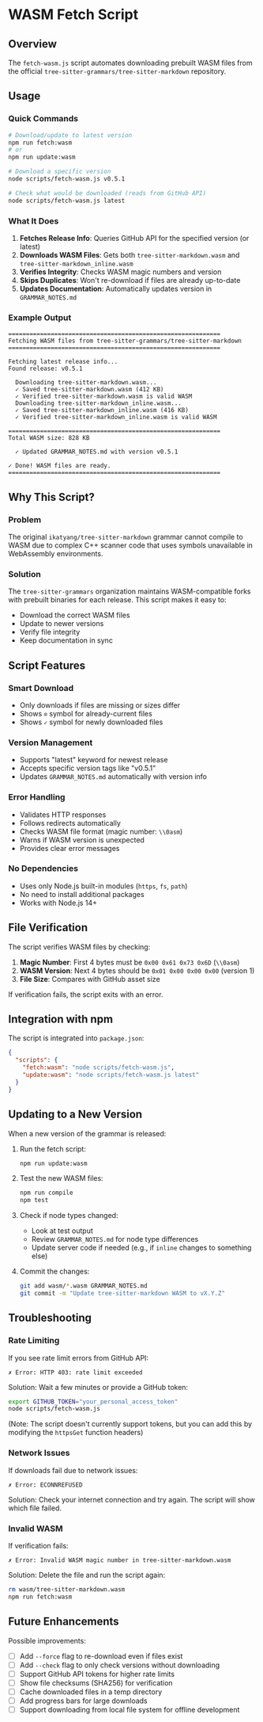 # WASM Fetch Script

## Overview

The `fetch-wasm.js` script automates downloading prebuilt WASM files from the official `tree-sitter-grammars/tree-sitter-markdown` repository.

## Usage

### Quick Commands

```bash
# Download/update to latest version
npm run fetch:wasm
# or
npm run update:wasm

# Download a specific version
node scripts/fetch-wasm.js v0.5.1

# Check what would be downloaded (reads from GitHub API)
node scripts/fetch-wasm.js latest
```

### What It Does

1. **Fetches Release Info**: Queries GitHub API for the specified version (or latest)
2. **Downloads WASM Files**: Gets both `tree-sitter-markdown.wasm` and `tree-sitter-markdown_inline.wasm`
3. **Verifies Integrity**: Checks WASM magic numbers and version
4. **Skips Duplicates**: Won't re-download if files are already up-to-date
5. **Updates Documentation**: Automatically updates version in `GRAMMAR_NOTES.md`

### Example Output

```
============================================================
Fetching WASM files from tree-sitter-grammars/tree-sitter-markdown
============================================================

Fetching latest release info...
Found release: v0.5.1

  Downloading tree-sitter-markdown.wasm...
  ✓ Saved tree-sitter-markdown.wasm (412 KB)
  ✓ Verified tree-sitter-markdown.wasm is valid WASM
  Downloading tree-sitter-markdown_inline.wasm...
  ✓ Saved tree-sitter-markdown_inline.wasm (416 KB)
  ✓ Verified tree-sitter-markdown_inline.wasm is valid WASM

============================================================
Total WASM size: 828 KB

  ✓ Updated GRAMMAR_NOTES.md with version v0.5.1

✓ Done! WASM files are ready.
============================================================
```

## Why This Script?

### Problem
The original `ikatyang/tree-sitter-markdown` grammar cannot compile to WASM due to complex C++ scanner code that uses symbols unavailable in WebAssembly environments.

### Solution
The `tree-sitter-grammars` organization maintains WASM-compatible forks with prebuilt binaries for each release. This script makes it easy to:
- Download the correct WASM files
- Update to newer versions
- Verify file integrity
- Keep documentation in sync

## Script Features

### Smart Download
- Only downloads if files are missing or sizes differ
- Shows `⊙` symbol for already-current files
- Shows `✓` symbol for newly downloaded files

### Version Management
- Supports "latest" keyword for newest release
- Accepts specific version tags like "v0.5.1"
- Updates `GRAMMAR_NOTES.md` automatically with version info

### Error Handling
- Validates HTTP responses
- Follows redirects automatically
- Checks WASM file format (magic number: `\\0asm`)
- Warns if WASM version is unexpected
- Provides clear error messages

### No Dependencies
- Uses only Node.js built-in modules (`https`, `fs`, `path`)
- No need to install additional packages
- Works with Node.js 14+

## File Verification

The script verifies WASM files by checking:

1. **Magic Number**: First 4 bytes must be `0x00 0x61 0x73 0x6D` (`\\0asm`)
2. **WASM Version**: Next 4 bytes should be `0x01 0x00 0x00 0x00` (version 1)
3. **File Size**: Compares with GitHub asset size

If verification fails, the script exits with an error.

## Integration with npm

The script is integrated into `package.json`:

```json
{
  "scripts": {
    "fetch:wasm": "node scripts/fetch-wasm.js",
    "update:wasm": "node scripts/fetch-wasm.js latest"
  }
}
```

## Updating to a New Version

When a new version of the grammar is released:

1. Run the fetch script:
   ```bash
   npm run update:wasm
   ```

2. Test the new WASM files:
   ```bash
   npm run compile
   npm test
   ```

3. Check if node types changed:
   - Look at test output
   - Review `GRAMMAR_NOTES.md` for node type differences
   - Update server code if needed (e.g., if `inline` changes to something else)

4. Commit the changes:
   ```bash
   git add wasm/*.wasm GRAMMAR_NOTES.md
   git commit -m "Update tree-sitter-markdown WASM to vX.Y.Z"
   ```

## Troubleshooting

### Rate Limiting

If you see rate limit errors from GitHub API:
```
✗ Error: HTTP 403: rate limit exceeded
```

Solution: Wait a few minutes or provide a GitHub token:
```bash
export GITHUB_TOKEN="your_personal_access_token"
node scripts/fetch-wasm.js
```

(Note: The script doesn't currently support tokens, but you can add this by modifying the `httpsGet` function headers)

### Network Issues

If downloads fail due to network issues:
```
✗ Error: ECONNREFUSED
```

Solution: Check your internet connection and try again. The script will show which file failed.

### Invalid WASM

If verification fails:
```
✗ Error: Invalid WASM magic number in tree-sitter-markdown.wasm
```

Solution: Delete the file and run the script again:
```bash
rm wasm/tree-sitter-markdown.wasm
npm run fetch:wasm
```

## Future Enhancements

Possible improvements:
- [ ] Add `--force` flag to re-download even if files exist
- [ ] Add `--check` flag to only check versions without downloading
- [ ] Support GitHub API tokens for higher rate limits
- [ ] Show file checksums (SHA256) for verification
- [ ] Cache downloaded files in a temp directory
- [ ] Add progress bars for large downloads
- [ ] Support downloading from local file system for offline development
